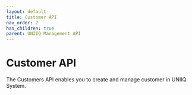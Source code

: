```yaml
---
layout: default
title: Customer API
nav_order: 2
has_children: true
parent: UNIIQ Management API
---
```


# Customer API

The Customers API enables you to create and manage customer in UNIIQ System.
